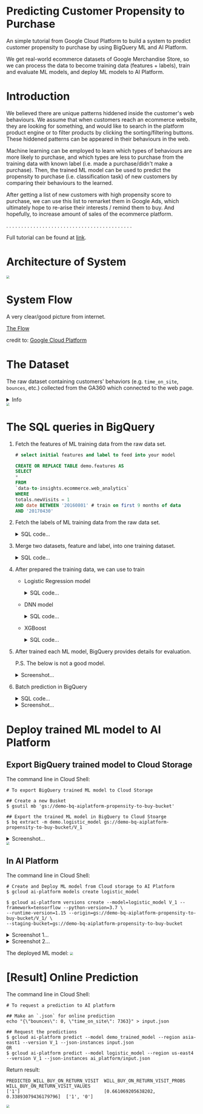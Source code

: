 # Predicting Customer Propensity to Purchase
An simple tutorial from Google Cloud Platform to build a system to predict customer propensity to purchase by using BigQuery ML and AI Platform.

We get real-world ecommerce datasets of Google Merchandise Store, so we can process the data to become training data (features + labels), train and evaluate ML models, and deploy ML models to AI Platform. 


# Introduction

We believed there are unique patterns hiddened inside the customer's web behaviours. We assume that when customers reach an ecommerce website, they are looking for something, and would like to search in the platform product engine or to filter products by clicking the sorting/filtering buttons. These hiddened patterns can be appeared in their behaviours in the web. 

Machine learning can be employed to learn which types of behaviours are more likely to purchase, and which types are less to purchase from the training data with known label (i.e. made a purchase/didn't make a purchase). Then, the trained ML model can be used to predict the propensity to purchase (i.e. classification task) of new customers by comparing their behaviours to the learned.

After getting a list of new customers with high propensity score to purchase, we can use this list to remarket them in Google Ads, which ultimately hope to re-arise their interests / remind them to buy. And hopefully, to increase amount of sales of the ecommerce platform.

. . . . . . . . . . . . . . . . . . . . . . . . . . . . . . . . . . . . . . . . . . 

Full tutorial can be found at [link](https://cloud.google.com/architecture/predicting-customer-propensity-to-buy).


# Architecture of System

<img src="img\system-diagram-2.png" style="zoom:50%;" />


# System Flow

A very clear/good picture from internet.

[The Flow](https://raw.githubusercontent.com/GoogleCloudPlatform/analytics-componentized-patterns/master/retail/propensity-model/bqml/images/MLOPs-Pipeline-Architecture.png)

credit to: [Google Cloud Platform](https://github.com/GoogleCloudPlatform/analytics-componentized-patterns/tree/master/retail/propensity-model/bqml)

# The Dataset

The raw dataset containing customers' behaviors (e.g. `time_on_site`, `bounces`, etc.) collected from the GA360 which connected to the web page. 

<details>
<summary>Info</summary>
<p>
<img src="img\bq-01-raw-dataset-1-labels.png" style="zoom:50%;" />
</p>
</details>

<img src="img\bq-01-raw-dataset-2-features.png" style="zoom:50%;" />


# The SQL queries in BigQuery

1. Fetch the features of ML training data from the raw data set.

    ```sql
    # select initial features and label to feed into your model
    
    CREATE OR REPLACE TABLE demo.features AS
    SELECT
    *
    FROM
    `data-to-insights.ecommerce.web_analytics`
    WHERE
    totals.newVisits = 1
    AND date BETWEEN '20160801' # train on first 9 months of data
    AND '20170430'
    ```
    
2. Fetch the labels of ML training data from the raw data set.

    <details>
    <summary>SQL code...</summary>
    <p>

    ```sql
    # select initial features and label to feed into your model
    CREATE OR REPLACE TABLE demo.labels AS
    
    SELECT
    *
    FROM
    `bigquery-public-data.google_analytics_sample.*`
    ```
    </p>
    </details>

3. Merge two datasets, feature and label, into one training dataset.

    <details>
    <summary>SQL code...</summary>
    <p>

    ```sql
    CREATE OR REPLACE TABLE demo.propensity_data AS
    SELECT
        fullVisitorId,
        bounces,
        time_on_site,
        will_buy_on_return_visit
    FROM (
            # select features
            SELECT
            fullVisitorId,
            IFNULL(totals.bounces, 0) AS bounces,
            IFNULL(totals.timeOnSite, 0) AS time_on_site
            FROM
            `demo.features`
            WHERE
            totals.newVisits = 1
            AND date BETWEEN '20160801' # train on first 9 months of data
            AND '20170430'
        )
    JOIN (
            SELECT
            fullvisitorid,
            IF (
                COUNTIF (
                        totals.transactions > 0
                        AND totals.newVisits IS NULL
                        ) > 0,
                1,
                0
                ) AS will_buy_on_return_visit
            FROM
            `demo.labels`
            GROUP BY
            fullvisitorid
        )
    USING (fullVisitorId)
    ORDER BY time_on_site DESC;
    ```
    </p>
    </details>

4. After prepared the training data, we can use to train 

   * Logistic Regression model

        <details>
        <summary>SQL code...</summary>
        <p>

        ```sql
        CREATE OR REPLACE MODEL `demo.logistic_model`
        OPTIONS(MODEL_TYPE = 'logistic_reg',
                labels = [ 'will_buy_on_return_visit' ]
                )
        AS
        SELECT * EXCEPT (fullVisitorId, name, email, phone_number, credit_card)
        FROM `demo.training_data`;
        ```
        </p>
        </details>

   * DNN model

        <details>
        <summary>SQL code...</summary>
        <p>

        ```sql
        CREATE OR REPLACE MODEL `demo.dnn_model`
        OPTIONS(MODEL_TYPE='DNN_CLASSIFIER',
                ACTIVATION_FN = 'RELU',
                BATCH_SIZE = 2048,
                DROPOUT = 0.1,
                EARLY_STOP = FALSE,
                HIDDEN_UNITS = [128, 128, 128],
                LEARN_RATE=0.001,
                MAX_ITERATIONS = 50,
                OPTIMIZER = 'ADAGRAD',
                INPUT_LABEL_COLS = ['will_buy_on_return_visit']
                )
        AS
        SELECT * EXCEPT (fullVisitorId, name, email, phone_number, credit_card)
        FROM `demo.training_data`;
        ```

   * XGBoost

        <details>
        <summary>SQL code...</summary>
        <p>

        ```sql
        CREATE OR REPLACE MODEL `demo.xgboost_model`
        OPTIONS(MODEL_TYPE = 'BOOSTED_TREE_CLASSIFIER',
                BOOSTER_TYPE = 'GBTREE',
                NUM_PARALLEL_TREE = 1,
                MAX_ITERATIONS = 50,
                TREE_METHOD = 'HIST',
                EARLY_STOP = FALSE,
                SUBSAMPLE = 0.85,
                INPUT_LABEL_COLS = ['will_buy_on_return_visit']
                )
        AS
        SELECT * EXCEPT (fullVisitorId, name, email, phone_number, credit_card)
        FROM `demo.training_data`;
        ```
        </p>
        </details>

5. After trained each ML model, BigQuery provides details for evaluation.
    
    P.S. The below is not a good model.
    <details>
    <summary>Screenshot...</summary>
    <p>
    <img src="img\bq-02-ml-evaluation.png" style="zoom:50%;" /> 
    </p>
    </details>

6. Batch prediction in BigQuery
    <details>
    <summary>SQL code...</summary>
    <p>
    
    ```sql
    # predict the inputs (rows) from the input table
    SELECT
        fullVisitorId,
        predicted_will_buy_on_return_visit
    FROM ML.PREDICT(MODEL demo.logistic_model,
    (
        SELECT
        fullVisitorId,
        bounces,
        time_on_site
        from demo.propensity_data
    ))
    ```
    </p>
    </details>

    <details>
    <summary>Screenshot...</summary>
    <p>
    <img src="img\bq-03-ml-batch-prediction.png" style="zoom:50%;" />
    </p>
    </details>


# Deploy trained ML model to AI Platform

## Export BigQuery trained model to Cloud Storage

The command line in Cloud Shell:
```
# To export BigQuery trained ML model to Cloud Storage

## Create a new Busket
$ gsutil mb 'gs://demo-bq-aiplatform-propensity-to-buy-bucket'

## Export the trained ML model in BigQuery to Cloud Stoarge
$ bq extract -m demo.logistic_model gs://demo-bq-aiplatform-propensity-to-buy-bucket/V_1
```

<details>
<summary>Screenshot...</summary>
<p>
<img src="img\gcs-02-cloud-shell-save-bq-model.png" style="zoom:50%;" />
</p>
</details>
<img src="img\gcs-01-save-bq-model.png" style="zoom:50%;" />

## In AI Platform

The command line in Cloud Shell:
```
# Create and Deploy ML model from Cloud storage to AI Platform
$ gcloud ai-platform models create logistic_model

$ gcloud ai-platform versions create --model=logistic_model V_1 --framework=tensorflow --python-version=3.7 \
--runtime-version=1.15 --origin=gs://demo-bq-aiplatform-propensity-to-buy-bucket/V_1/ \
--staging-bucket=gs://demo-bq-aiplatform-propensity-to-buy-bucket
```

<details>
<summary>Screenshot 1...</summary>
<p>
<img src="img\ai-platform-01-cloud-shell-create-model.png" style="zoom:50%;" /> 
</p>
</details>

<details>
<summary>Screenshot 2...</summary>
<p>
<img src="img\ai-platform-02-cloud-shell-deploy-model.png" style="zoom:50%;" /> 
</p>
</details>

The deployed ML model:
<img src="img\ai-platform-03-deployed-model.png" style="zoom:50%;" /> 


# [Result] Online Prediction

The command line in Cloud Shell:
```
# To request a prediction to AI platform

## Make an `.json` for online prediction
echo "{\"bounces\": 0, \"time_on_site\": 7363}" > input.json

## Request the predictions
$ gcloud ai-platform predict --model demo_trained_model --region asia-east1 --version V_1 --json-instances input.json
OR 
$ gcloud ai-platform predict --model logistic_model --region us-east4 --version V_1 --json-instances ai_platform/input.json
```

Return result:
```
PREDICTED_WILL_BUY_ON_RETURN_VISIT  WILL_BUY_ON_RETURN_VISIT_PROBS            WILL_BUY_ON_RETURN_VISIT_VALUES
['1']                               [0.661069205638202, 0.33893079436179796]  ['1', '0']
```

<img src="img\ai-platform-04-online-prediction.png" style="zoom:50%;" /> 
